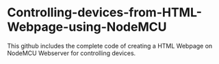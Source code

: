 # Controlling-devices-from-HTML-Webpage-using-NodeMCU
This github includes the complete code of creating a HTML Webpage on NodeMCU Webserver for controlling devices.

